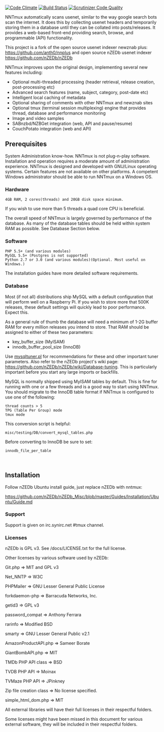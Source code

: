 [![Code Climate](https://codeclimate.com/github/NNTmux/newznab-tmux/badges/gpa.svg)](https://codeclimate.com/github/NNTmux/newznab-tmux)  [![Build Status](https://scrutinizer-ci.com/g/NNTmux/newznab-tmux/badges/build.png?b=dev)](https://scrutinizer-ci.com/g/NNTmux/newznab-tmux/build-status/dev) [![Scrutinizer Code Quality](https://scrutinizer-ci.com/g/NNTmux/newznab-tmux/badges/quality-score.png?b=dev)](https://scrutinizer-ci.com/g/NNTmux/newznab-tmux/?branch=dev)



NNTmux automatically scans usenet, similar to the way google search bots scan the internet. It does this by collecting usenet headers and temporarily storing them in a database until they can be collated into posts/releases. It provides a web-based front-end providing search, browse, and programmable (API) functionality.

This project is a fork of the open source usenet indexer newznab plus: https://github.com/anth0/nnplus and open source nZEDb usenet indexer https://github.com/nZEDb/nZEDb

NNTmux improves upon the original design, implementing several new features including:

- Optional multi-threaded processing (header retrieval, release creation, post-processing etc)
- Advanced search features (name, subject, category, post-date etc)
- Intelligent local caching of metadata
- Optional sharing of comments with other NNTmux and newznab sites
- Optional tmux (terminal session multiplexing) engine that provides thread, database and performance monitoring
- Image and video samples
- SABnzbd/NZBGet integration (web, API and pause/resume)
- CouchPotato integration (web and API)


## Prerequisites

System Administration know-how. NNTmux is not plug-n-play software. Installation and operation requires a moderate amount of administration experience. NNTmux is designed and developed with GNU/Linux operating systems. Certain features are not available on other platforms. A competent Windows administrator should be able to run NNTmux on a Windows OS.

### Hardware

	4GB RAM, 2 cores(threads) and 20GB disk space minimum.

If you wish to use more than 5 threads a quad core CPU is beneficial.

The overall speed of NNTmux is largely governed by performance of the database. As many of the database tables should be held within system RAM as possible. See Database Section below.

### Software

	PHP 5.5+ (and various modules)
	MySQL 5.5+ (Postgres is not supported)
	Python 2.7 or 3.0 (and various modules)(Optional. Most useful on Windows.)
The installation guides have more detailed software requirements.

### Database

Most (if not all) distributions ship MySQL with a default configuration that will perform well on a Raspberry Pi. If you wish to store more that 500K releases, these default settings will quickly lead to poor performance. Expect this.

As a general rule of thumb the database will need a minimum of 1-2G buffer RAM for every million releases you intend to store. That RAM should be assigned to either of these two parameters:
- key_buffer_size			(MyISAM)
- innodb_buffer_pool_size	(InnoDB)

Use [mysqltuner.pl](http://mysqltuner.pl "MySQL tuner - Use it!") for recommendations for these and other important tuner parameters. Also refer to the nZEDb project's wiki page: https://github.com/nZEDb/nZEDb/wiki/Database-tuning. This is particularly important before you start any large imports or backfills.

MySQL is normally shipped using MyISAM tables by default. This is fine for running with one or a few threads and is a good way to start using NNTmux. You should migrate to the InnoDB table format if NNTmux is configured to use one of the following:

	thread counts > 5
	TPG (Table Per Group) mode
	tmux mode

This conversion script is helpful:

	misc/testing/DB/convert_mysql_tables.php

Before converting to InnoDB be sure to set:

	innodb_file_per_table

<br>


## Installation

 Follow nZEDb Ubuntu install guide, just replace nZEDb with nntmux:

 https://github.com/nZEDb/nZEDb_Misc/blob/master/Guides/Installation/Ubuntu/Guide.md

### Support

 Support is given on irc.synirc.net #tmux channel.

### Licenses

 nZEDb is GPL v3. See /docs/LICENSE.txt for the full license.

 Other licenses by various software used by nZEDb:

 Git.php => MIT and GPL v3

 Net_NNTP => W3C

 PHPMailer => GNU Lesser General Public License

 forkdaemon-php => Barracuda Networks, Inc.

 getid3 => GPL v3

 password_compat => Anthony Ferrara

 rarinfo => Modified BSD

 smarty => GNU Lesser General Public v2.1

 AmazonProductAPI.php => Sameer Borate

 GiantBombAPI.php => MIT

 TMDb PHP API class => BSD

 TVDB PHP API => Moinax

 TVMaze PHP API => JPinkney

 Zip file creation class => No license specified.

 simple_html_dom.php => MIT

 All external libraries will have their full licenses in their respectful folders.

 Some licenses might have been missed in this document for various external software, they will be included in their respectful folders.
